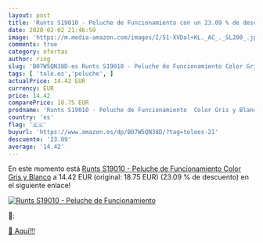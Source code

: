 ```yaml
---
layout: post
title: 'Runts S19010 - Peluche de Funcionamiento con un 23.09 % de descuento'
date: 2020-02-02 21:46:59
image: 'https://m.media-amazon.com/images/I/51-XVDal+KL._AC_._SL200_.jpg'
comments: true
category: ofertas
author: ring
slug: 'B07W5QN38D-es Runts S19010 - Peluche de Funcionamiento Color Gris y Blanco'
tags: [ 'tole.es','peluche', ]
actualPrice: 14.42 EUR
currency: EUR
price: 14.42
comparePrice: 18.75 EUR
prodname: 'Runts S19010 - Peluche de Funcionamiento  Color Gris y Blanco'
country: 'es'
flag: '🇪🇸'
buyurl: 'https://www.amazon.es/dp/B07W5QN38D/?tag=tolees-21'
descuento: '23.09'
average: '14.42'
---
```


En este momento está [Runts S19010 - Peluche de Funcionamiento  Color Gris y Blanco](https://www.amazon.es/dp/B07W5QN38D/?tag=tolees-21) a 14.42 EUR (original: 18.75 EUR) (23.09 %  de descuento) en el siguiente enlace!

[![Runts S19010 - Peluche de Funcionamiento](https://m.media-amazon.com/images/I/51-XVDal+KL._AC_._SL200_.jpg)](https://www.amazon.es/dp/B07W5QN38D/?tag=tolees-21)

🔎:


[🛒 Aquí!!!](https://www.amazon.es/dp/B07W5QN38D/?tag=tolees-21)
